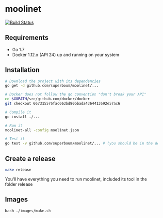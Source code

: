 moolinet
========

[![Build Status](http://ci.deuxfleurs.fr/job/moolinet/job/master/badge/icon)](http://ci.deuxfleurs.fr/job/moolinet/job/master/)

## Requirements

 * Go 1.7
 * Docker 1.12.x (API 24) up and running on your system


## Installation

```bash
# Download the project with its dependencies
go get -d github.com/superboum/moolinet/...

# Docker does not follow the go convention "don't break your API"
cd $GOPATH/src/github.com/docker/docker
git checkout 667315576fac663bd80bbada4364413692e57ac6

# Compile it
go install ./...

# Run it
moolinet-all -config moolinet.json

# Test it
go test -v github.com/superboum/moolinet/... # (you should be in the docker group or run this test as root)
```

## Create a release

```bash
make release
```

You'll have everything you need to run moolinet, included its tool in the folder release

## Images

```
bash ./images/make.sh
```

